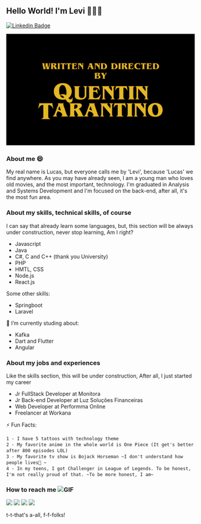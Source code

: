 ## Hello World! I'm Levi 👨🏻‍💻
[![Linkedin Badge](https://img.shields.io/badge/-LinkedIn-blue?style=flat-square&logo=Linkedin&logoColor=white&link=https://www.linkedin.com/in/lucaslevi/)](https://www.linkedin.com/in/lucaslevi/)

![GitHub Logo](/bannerpicture.png)

### About me 😄
My real name is Lucas, but everyone calls me by 'Levi', because 'Lucas' we find anywhere. 
As you may have already seen, I am a young man who loves old movies, and the most important, technology. 
I'm graduated in Analysis and Systems Development and I'm focused on the back-end, after all, it's the most fun area.


### About my skills,  technical skills, of course
I can say that already learn some languages, but, this section will be always under construction, never stop learning, Am I right?
- Javascript
- Java 
- C#, C and C++ (thank you University)
- PHP 
- HMTL, CSS
- Node.js
- React.js 

Some other skills: 
- Springboot
- Laravel

🌱 I’m currently studing about: 
- Kafka  
- Dart and Flutter
- Angular


### About my jobs and experiences 
Like the skills section, this will be under construction, After all, I just started my career
- Jr FullStack Developer at Monitora
- Jr Back-end Developer at Luz Soluções Financeiras
- Web Developer at Performma Online 
- Freelancer at Workana 

⚡ Fun Facts:
```
1 - I have 5 tattoos with technology theme
2 - My favorite anime in the whole world is One Piece (It get's better after 800 episodes LOL) 
3 - My favorite tv show is Bojack Horseman ~I don't understand how people lives🐴 ~
4 - In my teens, I got Challenger in League of Legends. To be honest, I'm not really proud of that. ~To be more honest, I am~
```


 ### How to reach me <img alt="GIF" src="https://github.com/TheDudeThatCode/TheDudeThatCode/blob/master/Assets/Handshake.gif" width="40vw" />
<div>
    <a href="https://www.linkedin.com/in/lucaslevi/" target="_blank"><img src="https://img.shields.io/badge/-LinkedIn-%230077B5?style=for-the-badge&logo=linkedin&logoColor=white" target="_blank"></a>
    <a href="mailto:contato.lucaslevi@gmail.com" target="_blank"><img src="https://img.shields.io/badge/Gmail-D14836?style=for-the-badge&logo=gmail&logoColor=white" target="_blank"></a>
    <a href="https://www.instagram.com/lucas.levii/" target="_blank"><img src="https://img.shields.io/badge/-Instagram-%23E4405F?style=for-the-badge&logo=instagram&logoColor=white" target="_blank"></a>
    <a href="https://www.youtube.com/channel/UCYn154LzgI9PDLRTspBCMFQ" target="_blank"><img src="https://img.shields.io/youtube/channel/subscribers/UCYn154LzgI9PDLRTspBCMFQ?sub_confirmation=1?style=social" target="_blank"></a>
</div> 

t-t-that's a-all, f-f-folks! 




